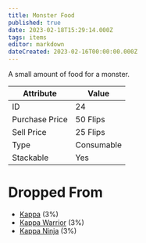 ```yaml
---
title: Monster Food
published: true
date: 2023-02-18T15:29:14.000Z
tags: items
editor: markdown
dateCreated: 2023-02-16T00:00:00.000Z
---
```


A small amount of food for a monster.

|Attribute|Value|
|-|-|
|ID|24|
|Purchase Price|50 Flips|
|Sell Price|25 Flips|
|Type|Consumable|
|Stackable|Yes|


# Dropped From
 * [Kappa](/monsters/kappa.md) (3%)
 * [Kappa Warrior](/monsters/kappa-warrior.md) (3%)
 * [Kappa Ninja](/monsters/kappa-ninja.md) (3%)
